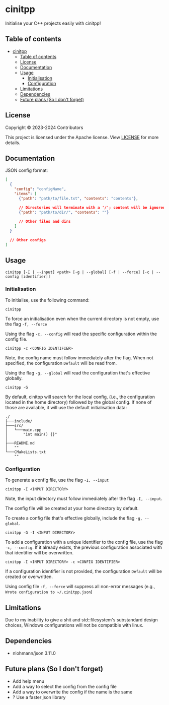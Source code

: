 # cinitpp

Initialise your C++ projects easily with cinitpp!

## Table of contents

- [cinitpp](#cinitpp)
  - [Table of contents](#table-of-contents)
  - [License](#license)
  - [Documentation](#documentation)
  - [Usage](#usage)
    - [Initialisation](#initialisation)
    - [Configuration](#configuration)
  - [Limitations](#limitations)
  - [Dependencies](#dependencies)
  - [Future plans (So I don't forget)](#future-plans-so-i-dont-forget)

## License

Copyright © 2023-2024 Contributors

This project is licensed under the Apache license. View [LICENSE](https://github.com/Renjian-buchai/cinitpp/blob/main/LICENSE) for more details.

## Documentation

JSON config format:

```json
[
  {
    "config": "configName",
    "items": [
      {"path": "path/to/file.txt", "contents": "contents"},

      // Directories will terminate with a '/'; content will be ignored.
      {"path": "path/to/dir/", "contents": ""} 
      
      // Other files and dirs 
    ]
  }

  // Other configs 
]
```

## Usage

```pwsh
cinitpp [-I | --input] <path> [-g | --global] [-f | --force] [-c | --config [identifier]]
```

### Initialisation

To initialise, use the following command:

```pwsh
cinitpp
```

To force an initialisation even when the current directory is not empty, use the flag `-f, --force`

Using the flag `-c, --config` will read the specific configuration within the config file.

```pwsh
cinitpp -c <CONFIG IDENTIFIER>
```

Note, the config name must follow immediately after the flag. When not specified, the configuration `Default` will be read from.

Using the flag `-g, --global` will read the configuration that's effective globally.

```pwsh
cinitpp -G
```

By default, cinitpp will search for the local config, (i.e., the configuration located in the home directory) followed by the global config. If none of those are available, it will use the default initialisation data:

```pwsh
./
├───include/
├───src/
│   └───main.cpp 
│       "int main() {}"
│
├───README.md
│   ""
└───CMakeLists.txt
    ""
```

### Configuration

To generate a config file, use the flag `-I, --input`

```pwsh
cinitpp -I <INPUT DIRECTORY>
```

Note, the input directory must follow immediately after the flag `-I, --input`.

The config file will be created at your home directory by default.

To create a config file that's effective globally, include the flag `-g, --global`.

```pwsh
cinitpp -G -I <INPUT DIRECTORY> 
```

To add a configuration with a unique identifier to the config file, use the flag `-c, --config`. If it already exists, the previous configuration associated with that identifier will be overwritten.

```pwsh
cinitpp -I <INPUT DIRECTORY> -c <CONFIG IDENTIFIER>
```

If a configuration identifier is not provided, the configuration `Default` will be created or overwritten.

Using config file `-f, --force` will suppress all non-error messages (e.g., `Wrote configuration to ~/.cinitpp.json`)

## Limitations

Due to my inability to give a shit and std::filesystem's substandard design choices, Windows configurations will not be compatible with linux.

## Dependencies

- nlohmann/json 3.11.0

## Future plans (So I don't forget)

- Add help menu
- Add a way to select the config from the config file
- Add a way to overwrite the config if the name is the same
- ? Use a faster json library
